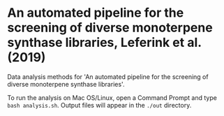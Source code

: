 # An automated pipeline for the screening of diverse monoterpene synthase libraries, Leferink et al. (2019)

Data analysis methods for 'An automated pipeline for the screening of diverse monoterpene synthase libraries'.

To run the analysis on Mac OS/Linux, open a Command Prompt and type `bash analysis.sh`. Output files will appear in the `./out` directory.
